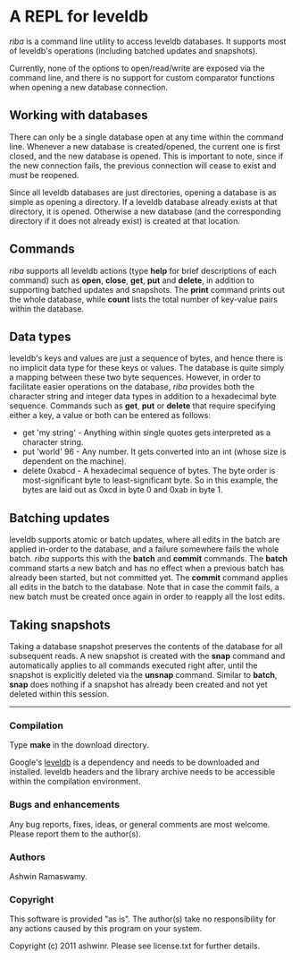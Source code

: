 # A REPL for leveldb
_riba_ is a command line utility to access leveldb databases. It supports most of leveldb's  operations (including batched updates and snapshots).

Currently, none of the options to open/read/write are exposed via the command line, and there is no support for custom comparator functions when opening a new database connection.

## Working with databases
There can only be a single database open at any time within the command line. Whenever a new database is created/opened, the current one is first closed, and the new database is opened. This is important to note, since if the new connection fails, the previous connection will cease to exist and must be reopened.

Since all leveldb databases are just directories, opening a database is as simple as opening a directory. If a leveldb database already exists at that directory, it is opened. Otherwise a new database (and the corresponding directory if it does not already exist) is created at that location.

## Commands
_riba_ supports all leveldb actions (type **help** for brief descriptions of each command) such as **open**, **close**, **get**, **put** and **delete**, in addition to supporting batched updates and snapshots. The **print** command prints out the whole database, while **count** lists the total number of key-value pairs within the database.

## Data types
leveldb's keys and values are just a sequence of bytes, and hence there is no implicit data type for these keys or values. The database is quite simply a mapping between these two byte sequences. However, in order to facilitate easier operations on the database, _riba_ provides both the character string and integer data types in addition to a hexadecimal byte sequence. Commands such as **get**, **put** or **delete** that require specifying either a key, a value or both can be entered as follows:

* get 'my string' - Anything within single quotes gets interpreted as a character string.
* put 'world' 96 - Any number. It gets converted into an int (whose size is dependent on the machine).
* delete 0xabcd - A hexadecimal sequence of bytes. The byte order is most-significant byte to least-significant byte. So in this example, the bytes are laid out as 0xcd in byte 0 and 0xab in byte 1.

## Batching updates
leveldb supports atomic or batch updates, where all edits in the batch are applied in-order to the database, and a failure somewhere fails the whole batch. _riba_ supports this with the **batch** and **commit** commands. The **batch** command starts a new batch and has no effect when a previous batch has already been started, but not committed yet. The **commit** command applies all edits in the batch to the database. Note that in case the commit fails, a new batch must be created once again in order to reapply all the lost edits.

## Taking snapshots
Taking a database snapshot preserves the contents of the database for all subsequent reads. A new snapshot is created with the **snap** command and automatically applies to all commands executed right after, until the snapshot is explicitly deleted via the **unsnap** command. Similar to **batch**, **snap** does nothing if a snapshot has already been created and not yet deleted within this session.

---

### Compilation
Type **make** in the download directory.

Google's [leveldb](http://code.google.com/p/leveldb/) is a dependency and needs to be downloaded and installed. leveldb headers and the library archive needs to be accessible within the compilation environment.

### Bugs and enhancements
Any bug reports, fixes, ideas, or general comments are most welcome. Please report them to the author(s).

### Authors
Ashwin Ramaswamy.

### Copyright
This software is provided "as is". The author(s) take no responsibility for any actions caused by this program on your system.

Copyright (c) 2011 ashwinr. Please see license.txt for further details.
